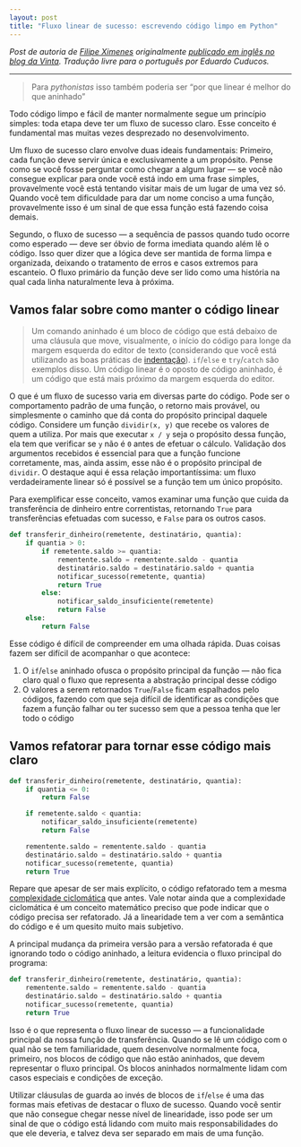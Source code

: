 ```yaml
---
layout: post
title: "Fluxo linear de sucesso: escrevendo código limpo em Python"
---
```


_Post de autoria de [Filipe Ximenes](https://bolha.us/@xima) originalmente [publicado em inglês no blog da Vinta](https://www.vintasoftware.com/blog/flat-success-path). Tradução livre para o português por Eduardo Cuducos._

* * *

> Para _pythonistas_ isso também poderia ser “por que linear é melhor do que aninhado”

Todo código limpo e fácil de manter normalmente segue um princípio simples: toda etapa deve ter um fluxo de sucesso claro. Esse conceito é fundamental mas muitas vezes desprezado no desenvolvimento. 

Um fluxo de sucesso claro envolve duas ideais fundamentais: Primeiro, cada função deve servir única e exclusivamente a um propósito. Pense como se você fosse perguntar como chegar a algum lugar — se você não consegue explicar para onde você está indo em uma frase simples, provavelmente você está tentando visitar mais de um lugar de uma vez só. Quando você tem dificuldade para dar um nome conciso a uma função, provavelmente isso é um sinal de que essa função está fazendo coisa demais.

Segundo, o fluxo de sucesso — a sequência de passos quando tudo ocorre como esperado — deve ser óbvio de forma imediata quando além lê o código. Isso quer dizer que a lógica deve ser mantida de forma limpa e organizada, deixando o tratamento de erros e casos extremos para escanteio. O fluxo primário da função deve ser lido como uma história na qual cada linha naturalmente leva à próxima. 

## Vamos falar sobre como manter o código linear

> Um comando aninhado é um bloco de código que está debaixo de uma cláusula que move, visualmente, o início do código para longe da margem esquerda do editor de texto (considerando que você está utilizando as boas práticas de [indentação](https://pt.wikipedia.org/wiki/Indenta%C3%A7%C3%A3o)). `if`/`else` e `try`/`catch` são exemplos disso. Um código linear é o oposto de código aninhado, é um código que está mais próximo da margem esquerda do editor.

O que é um fluxo de sucesso varia em diversas parte do código. Pode ser o comportamento padrão de uma função, o retorno mais provável, ou simplesmente o caminho que dá conta do propósito principal daquele código. Considere um função `dividir(x, y)` que recebe os valores de quem a utiliza. Por mais que executar `x / y` seja o propósito dessa função, ela tem que verificar se `y` não é `0` antes de efetuar o cálculo. Validação dos argumentos recebidos é essencial para que a função funcione corretamente, mas, ainda assim, esse não é o propósito principal de `dividir`. O destaque aqui é essa relação importantíssima: um fluxo verdadeiramente linear só é possível se a função tem um único propósito.

Para exemplificar esse conceito, vamos examinar uma função que cuida da transferência de dinheiro entre correntistas, retornando `True` para transferências efetuadas com sucesso, e `False` para os outros casos.

```python
def transferir_dinheiro(remetente, destinatário, quantia):
    if quantia > 0:
        if remetente.saldo >= quantia:
            rementente.saldo = rementente.saldo - quantia
            destinatário.saldo = destinatário.saldo + quantia
            notificar_sucesso(remetente, quantia)
            return True
        else:
            notificar_saldo_insuficiente(remetente)
            return False
    else:
        return False
```

Esse código é difícil de compreender em uma olhada rápida. Duas coisas fazem ser difícil de acompanhar o que acontece:

1. O `if`/`else` aninhado ofusca o propósito principal da função — não fica claro qual o fluxo que representa a abstração principal desse código
2. O valores a serem retornados `True`/`False` ficam espalhados pelo códigos, fazendo com que seja difícil de identificar as condições que fazem a função falhar ou ter sucesso sem que a pessoa tenha que ler todo o código

## Vamos refatorar para tornar esse código mais claro

```python
def transferir_dinheiro(remetente, destinatário, quantia):
    if quantia <= 0:
        return False

    if remetente.saldo < quantia:
        notificar_saldo_insuficiente(remetente)
        return False

    rementente.saldo = rementente.saldo - quantia
    destinatário.saldo = destinatário.saldo + quantia
    notificar_sucesso(remetente, quantia)
    return True
```

Repare que apesar de ser mais explícito, o código refatorado tem a mesma [complexidade ciclomática](https://pt.wikipedia.org/wiki/Complexidade_ciclom%C3%A1tica) que antes. Vale notar ainda que a complexidade ciclomática é um conceito matemático preciso que pode indicar que o código precisa ser refatorado. Já a linearidade tem a ver com a semântica do código e é um quesito muito mais subjetivo.

A principal mudança da primeira versão para a versão refatorada é que ignorando todo o código aninhado, a leitura evidencia o fluxo principal do programa:

```python
def transferir_dinheiro(remetente, destinatário, quantia):
    rementente.saldo = rementente.saldo - quantia
    destinatário.saldo = destinatário.saldo + quantia
    notificar_sucesso(remetente, quantia)
    return True
```

Isso é o que representa o fluxo linear de sucesso — a funcionalidade principal da nossa função de transferência. Quando se lê um código com o qual não se tem familiaridade, 
quem desenvolve normalmente foca, primeiro, nos blocos de código que não estão aninhados, que devem representar o fluxo principal. Os blocos aninhados normalmente lidam com casos especiais e condições de exceção.

Utilizar cláusulas de guarda ao invés de blocos de `if`/`else` é uma das formas mais efetivas de destacar o fluxo de sucesso. Quando você sentir que não consegue chegar nesse nível de linearidade, isso pode ser um sinal de que o código está lidando com muito mais responsabilidades do que ele deveria, e talvez deva ser separado em mais de uma função.
